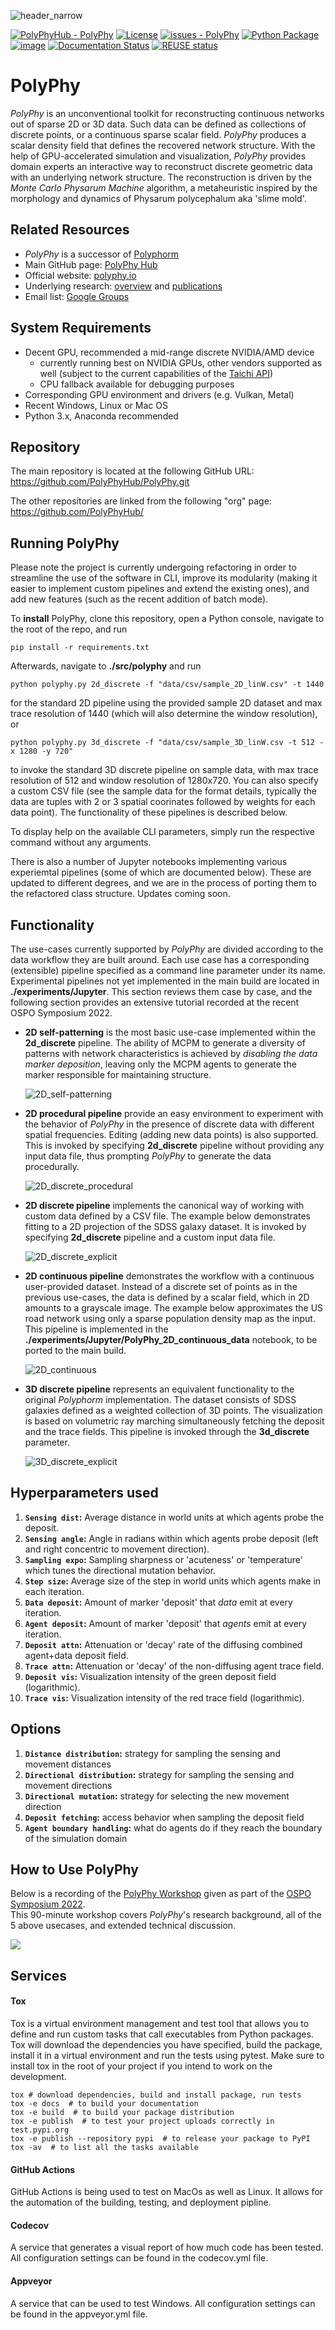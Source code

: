 ![header_narrow](https://user-images.githubusercontent.com/26778894/215681761-68adbc1c-4cfa-445d-a745-79a6c09118b2.jpg)

[![PolyPhyHub - PolyPhy](https://img.shields.io/static/v1?label=PolyPhyHub&message=PolyPhy&color=blue&logo=github)](https://github.com/PolyPhyHub/PolyPhy "Go to GitHub repo")
[![License](http://img.shields.io/badge/license-MIT-blue.svg)](https://raw.githubusercontent.com/PolyPhyHub/PolyPhy/main/LICENSE)
[![issues - PolyPhy](https://img.shields.io/github/issues/PolyPhyHub/PolyPhy)](https://github.com/PolyPhyHub/PolyPhy/issues)
[![Python
Package](https://github.com/PolyPhyHub/PolyPhy/actions/workflows/python-package.yml/badge.svg?branch=main)](https://github.com/PolyPhyHub/PolyPhy/actions/workflows/python-package.yml)
[![image](https://ci.appveyor.com/api/projects/status/32r7s2skrgm9ubva?svg=true)](https://ci.appveyor.com/api/projects/status/32r7s2skrgm9ubva?svg=true)
[![Documentation
Status](https://readthedocs.org/projects/polyphy/badge/?version=latest)](https://polyphy.readthedocs.io/en/latest/?badge=latest)
[![REUSE
status](https://api.reuse.software/badge/git.fsfe.org/reuse/api)](https://api.reuse.software/info/git.fsfe.org/reuse/api)
<!-- [![image](https://codecov.io/gh/PolyPhyHub/PolyPhy/branch/main/graph/badge.svg?token=D933raYfrG)](https://codecov.io/gh/PolyPhyHub/PolyPhy) -->

# PolyPhy
*PolyPhy* is an unconventional toolkit for reconstructing continuous networks out of sparse 2D or 3D data. Such data can be defined as collections of discrete points, or a continuous sparse scalar field. *PolyPhy* produces a scalar density field that defines the recovered network structure. With the help of GPU-accelerated simulation and visualization, *PolyPhy* provides domain experts an interactive way to reconstruct discrete geometric data with an underlying network structure. The reconstruction is driven by the *Monte Carlo Physarum Machine* algorithm, a metaheuristic inspired by the morphology and dynamics of Physarum polycephalum aka 'slime mold'. 

## Related Resources
- *PolyPhy* is a successor of [Polyphorm](https://github.com/CreativeCodingLab/Polyphorm)
- Main GitHub page: [PolyPhy Hub](https://github.com/PolyPhyHub)
- Official website: [polyphy.io](https://polyphy.io)
- Underlying research: [overview](https://elek.pub/projects/Rhizome-Cosmology/) and [publications](https://elek.pub/research.html)
- Email list: [Google Groups](https://groups.google.com/g/polyphy-news)

## System Requirements
- Decent GPU, recommended a mid-range discrete NVIDIA/AMD device
  - currently running best on NVIDIA GPUs, other vendors supported as well (subject to the current capabilities of the [Taichi API](https://github.com/taichi-dev/taichi))
  - CPU fallback available for debugging purposes
- Corresponding GPU environment and drivers (e.g. Vulkan, Metal)
- Recent Windows, Linux or Mac OS
- Python 3.x, Anaconda recommended

## Repository
The main repository is located at the following GitHub URL: <br/>
<https://github.com/PolyPhyHub/PolyPhy.git>

The other repositories are linked from the following "org" page: <br/>
<https://github.com/PolyPhyHub/>

## Running PolyPhy
Please note the project is currently undergoing refactoring in order to streamline the use of the software in CLI, improve its modularity (making it easier to implement custom pipelines and extend the existing ones), and add new features (such as the recent addition of batch mode).

To **install** PolyPhy, clone this repository, open a Python console, navigate to the root of the repo, and run
```
pip install -r requirements.txt
```
Afterwards, navigate to **./src/polyphy** and run
```
python polyphy.py 2d_discrete -f "data/csv/sample_2D_linW.csv" -t 1440
```
for the standard 2D pipeline using the provided sample 2D dataset and max trace resolution of 1440 (which will also determine the window resolution), or
```
python polyphy.py 3d_discrete -f "data/csv/sample_3D_linW.csv -t 512 -x 1280 -y 720"
```
to invoke the standard 3D discrete pipeline on sample data, with max trace resolution of 512 and window resolution of 1280x720. You can also specify a custom CSV file (see the sample data for the format details, typically the data are tuples with 2 or 3 spatial coorinates followed by weights for each data point). The functionality of these pipelines is described below.

To display help on the available CLI parameters, simply run the respective command without any arguments.

There is also a number of Jupyter notebooks implementing various experiemtal pipelines (some of which are documented below). These are updated to different degrees, and we are in the process of porting them to the refactored class structure. Updates coming soon.

## Functionality
The use-cases currently supported by *PolyPhy* are divided according to the data workflow they are built around. Each use case has a corresponding (extensible) pipeline specified as a command line parameter under its name. Experimental pipelines not yet implemented in the main build are located in **./experiments/Jupyter**. This section reviews them case by case, and the following section provides an extensive tutorial recorded at the recent OSPO Symposium 2022.

- **2D self-patterning** is the most basic use-case implemented within the **2d_discrete** pipeline. The ability of MCPM to generate a diversity of patterns with network characteristics is achieved by *disabling the data marker deposition*, leaving only the MCPM agents to generate the marker responsible for maintaining structure.<p>
  ![2D_self-patterning](https://user-images.githubusercontent.com/26778894/215976261-d9509124-e3bf-4b82-9cc8-b96a40ab3db2.jpg)
</p>

- **2D procedural pipeline** provide an easy environment to experiment with the behavior of *PolyPhy* in the presence of discrete data with different spatial frequencies. Editing (adding new data points) is also supported. This is invoked by specifying **2d_discrete** pipeline without providing any input data file, thus prompting *PolyPhy* to generate the data procedurally.<p>
  ![2D_discrete_procedural](https://user-images.githubusercontent.com/26778894/215980005-f927d227-0090-46dd-8ec6-fde9b800dfa0.jpg)
</p>

- **2D discrete pipeline** implements the canonical way of working with custom data defined by a CSV file. The example below demonstrates fitting to a 2D projection of the SDSS galaxy dataset. It is invoked by specifying **2d_discrete** pipeline and a custom input data file.<p>
  ![2D_discrete_explicit](https://user-images.githubusercontent.com/26778894/215980486-f77da2ec-8780-4a23-bacc-a03c164ebe2a.jpg)
</p>

- **2D continuous pipeline** demonstrates the workflow with a continuous user-provided dataset. Instead of a discrete set of points as in the previous use-cases, the data is defined by a scalar field, which in 2D amounts to a grayscale image. The example below approximates the US road network using only a sparse population density map as the input. This pipeline is implemented in the **./experiments/Jupyter/PolyPhy_2D_continuous_data** notebook, to be ported to the main build.<p>
  ![2D_continuous](https://user-images.githubusercontent.com/26778894/215981222-6fa4b334-45d2-498f-8c5a-c150137574ac.jpg)
</p>

- **3D discrete pipeline** represents an equivalent functionality to the original *Polyphorm* implementation. The dataset consists of SDSS galaxies defined as a weighted collection of 3D points. The visualization is based on volumetric ray marching simultaneously fetching the deposit and the trace fields. This pipeline is invoked through the **3d_discrete** parameter.<p>
  ![3D_discrete_explicit](https://user-images.githubusercontent.com/26778894/215981925-96ed3322-0068-497d-a2e7-4543c7ef8e41.jpg)
</p>

## Hyperparameters used

1. **`Sensing dist`:** Average distance in world units at which agents probe the deposit.  
2. **`Sensing angle`:** Angle in radians within which agents probe deposit (left and right concentric to movement direction).  
3. **`Sampling expo`:** Sampling sharpness or 'acuteness' or 'temperature' which tunes the directional mutation behavior.  
4. **`Step size`:** Average size of the step in world units which agents make in each iteration.  
5. **`Data deposit`:** Amount of marker 'deposit' that *data* emit at every iteration.  
6. **`Agent deposit`:** Amount of marker 'deposit' that *agents* emit at every iteration.  
7. **`Deposit attn`:** Attenuation or 'decay' rate of the diffusing combined agent+data deposit field.  
8. **`Trace attn`:** Attenuation or 'decay' of the non-diffusing agent trace field.  
9. **`Deposit vis`:** Visualization intensity of the green deposit field (logarithmic).  
10. **`Trace vis`:** Visualization intensity of the red trace field (logarithmic).

## Options
1. **`Distance distribution`:** strategy for sampling the sensing and movement distances
2. **`Directional distribution`:** strategy for sampling the sensing and movement directions
3. **`Directional mutation`:** strategy for selecting the new movement direction
4. **`Deposit fetching`:** access behavior when sampling the deposit field
5. **`Agent boundary handling`:** what do agents do if they reach the boundary of the simulation domain

## How to Use PolyPhy
Below is a recording of the [PolyPhy Workshop](https://elek.pub/workshop_cross2022.html) given as part of the [OSPO Symposium 2022](https://ospo.ucsc.edu/event/20220927/).<br/>
This 90-minute workshop covers *PolyPhy*'s research background, all of the 5 above usecases, and extended technical discussion.

[![](http://i3.ytimg.com/vi/3-hm7iTqz0U/hqdefault.jpg)](https://www.youtube.com/watch?v=3-hm7iTqz0U "PolyPhy Workshop")

## Services

#### Tox
Tox is a virtual environment management and test tool that allows you to define and run custom tasks that call executables from Python packages. Tox will download the dependencies you have specified, build the package, install it in a virtual environment and run the tests using pytest. Make sure to install tox in the root of your project if you intend to work on the development.

``` pycon
tox # download dependencies, build and install package, run tests
tox -e docs  # to build your documentation
tox -e build  # to build your package distribution
tox -e publish  # to test your project uploads correctly in test.pypi.org
tox -e publish --repository pypi  # to release your package to PyPI
tox -av  # to list all the tasks available
```

#### GitHub Actions
GitHub Actions is being used to test on MacOs as well as Linux. It allows for the automation of the building, testing, and deployment pipline.

#### Codecov
A service that generates a visual report of how much code has been tested. All configuration settings can be found in the codecov.yml file.

#### Appveyor
A service that can be used to test Windows. All configuration settings can be found in the appveyor.yml file.
